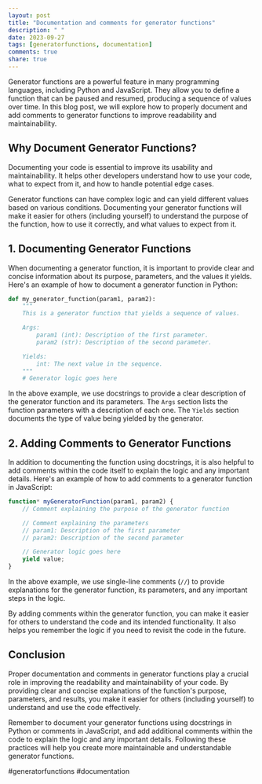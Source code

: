 ```yaml
---
layout: post
title: "Documentation and comments for generator functions"
description: " "
date: 2023-09-27
tags: [generatorfunctions, documentation]
comments: true
share: true
---
```


Generator functions are a powerful feature in many programming languages, including Python and JavaScript. They allow you to define a function that can be paused and resumed, producing a sequence of values over time. In this blog post, we will explore how to properly document and add comments to generator functions to improve readability and maintainability.

## Why Document Generator Functions?

Documenting your code is essential to improve its usability and maintainability. It helps other developers understand how to use your code, what to expect from it, and how to handle potential edge cases.

Generator functions can have complex logic and can yield different values based on various conditions. Documenting your generator functions will make it easier for others (including yourself) to understand the purpose of the function, how to use it correctly, and what values to expect from it.

## 1. Documenting Generator Functions

When documenting a generator function, it is important to provide clear and concise information about its purpose, parameters, and the values it yields. Here's an example of how to document a generator function in Python:

```python
def my_generator_function(param1, param2):
    """
    This is a generator function that yields a sequence of values.

    Args:
        param1 (int): Description of the first parameter.
        param2 (str): Description of the second parameter.

    Yields:
        int: The next value in the sequence.
    """
    # Generator logic goes here
```

In the above example, we use docstrings to provide a clear description of the generator function and its parameters. The `Args` section lists the function parameters with a description of each one. The `Yields` section documents the type of value being yielded by the generator.

## 2. Adding Comments to Generator Functions

In addition to documenting the function using docstrings, it is also helpful to add comments within the code itself to explain the logic and any important details. Here's an example of how to add comments to a generator function in JavaScript:

```javascript
function* myGeneratorFunction(param1, param2) {
    // Comment explaining the purpose of the generator function

    // Comment explaining the parameters
    // param1: Description of the first parameter
    // param2: Description of the second parameter

    // Generator logic goes here
    yield value;
}
```

In the above example, we use single-line comments (`//`) to provide explanations for the generator function, its parameters, and any important steps in the logic.

By adding comments within the generator function, you can make it easier for others to understand the code and its intended functionality. It also helps you remember the logic if you need to revisit the code in the future.

## Conclusion

Proper documentation and comments in generator functions play a crucial role in improving the readability and maintainability of your code. By providing clear and concise explanations of the function's purpose, parameters, and results, you make it easier for others (including yourself) to understand and use the code effectively.

Remember to document your generator functions using docstrings in Python or comments in JavaScript, and add additional comments within the code to explain the logic and any important details. Following these practices will help you create more maintainable and understandable generator functions. 

#generatorfunctions #documentation
